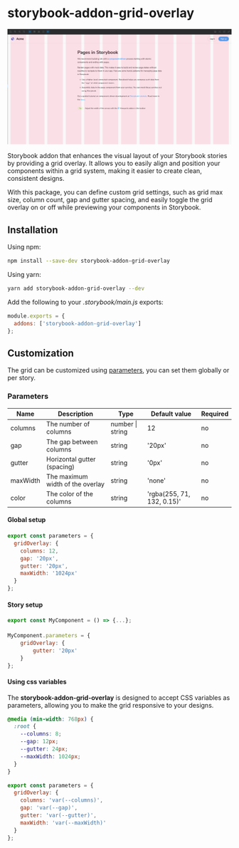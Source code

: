 # storybook-addon-grid-overlay

![example of the addon displaying the grid pverlay when active](./assets/preview.png)

Storybook addon that enhances the visual layout of your Storybook stories by providing a grid overlay. It allows you to easily align and position your components within a grid system, making it easier to create clean, consistent designs.

With this package, you can define custom grid settings, such as grid max size, column count, gap and gutter spacing, and easily toggle the grid overlay on or off while previewing your components in Storybook.

## Installation

Using npm:

```bash
npm install --save-dev storybook-addon-grid-overlay
```

Using yarn:

```bash
yarn add storybook-addon-grid-overlay --dev
```

Add the following to your _.storybook/main.js_ exports:

```js
module.exports = {
  addons: ['storybook-addon-grid-overlay']
};
```

## Customization

The grid can be customized using [parameters](https://storybook.js.org/docs/react/writing-stories/parameters), you can set them globally or per story.

### Parameters

| Name     | Description                      | Type             | Default value              | Required |
| -------- | -------------------------------- | ---------------- | -------------------------- | -------- |
| columns  | The number of columns            | number \| string | 12                         | no       |
| gap      | The gap between columns          | string           | '20px'                     | no       |
| gutter   | Horizontal gutter (spacing)      | string           | '0px'                      | no       |
| maxWidth | The maximum width of the overlay | string           | 'none'                     | no       |
| color    | The color of the columns         | string           | 'rgba(255, 71, 132, 0.15)' | no       |

#### Global setup

```js
export const parameters = {
  gridOverlay: {
    columns: 12,
    gap: '20px',
    gutter: '20px',
    maxWidth: '1024px'
  }
};
```

#### Story setup

```js
export const MyComponent = () => {...};

MyComponent.parameters = {
	gridOverlay: {
        gutter: '20px'
    }
};
```

#### Using css variables

The **storybook-addon-grid-overlay** is designed to accept CSS variables as parameters, allowing you to make the grid responsive to your designs.

```css
@media (min-width: 768px) {
  :root {
    --columns: 8;
    --gap: 12px;
    --gutter: 24px;
    --maxWidth: 1024px;
  }
}
```

```js
export const parameters = {
  gridOverlay: {
    columns: 'var(--columns)',
    gap: 'var(--gap)',
    gutter: 'var(--gutter)',
    maxWidth: 'var(--maxWidth)'
  }
};
```
